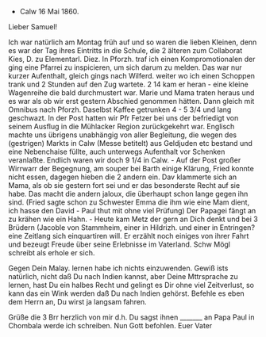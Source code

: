 + Calw 16 Mai 1860.

Lieber Samuel!

Ich war natürlich am Montag früh auf und so waren die lieben Kleinen, denn es war der Tag ihres Eintritts in die Schule, die 2 älteren zum Collaborat Kies, D. zu Elementarl. Diez. In Pforzh. traf ich einen Kompromotionalen der ging eine Pfarrei zu inspicieren, um sich darum zu melden. Das war nur kurzer Aufenthalt, gleich gings nach Wilferd. weiter wo ich einen Schoppen trank und 2 Stunden auf den Zug wartete. 2 14 kam er heran - eine kleine Wagenreihe die bald durchmustert war. Marie und Mama traten heraus und es war als ob wir erst gestern Abschied genommen hätten. Dann gleich mit Omnibus nach Pforzh. Daselbst Kaffee getrunken 4 - 5 3/4 und lang geschwazt. In der Post hatten wir Pfr Fetzer bei uns der befriedigt von seinem Ausflug in die Mühlacker Region zurückgekehrt war. Englisch machte uns übrigens unabhängig von aller Begleitung, die wegen des (gestrigen) Markts in Calw (Messe betitelt) aus Geldjuden etc bestand und eine Nebenchaise füllte, auch unterwegs Aufenthalt vor Schenken veranlaßte. Endlich waren wir doch 9 1/4 in Calw. - Auf der Post großer Wirrwarr der Begegnung, am souper bei Barth einige Klärung, Fried konnte nicht essen, dagegen hieben die 2 andern ein. Dav klammerte sich an Mama, als ob sie gestern fort sei und er das besonderste Recht auf sie habe. Das macht die andern jaloux, die überhaupt schon lange gegen ihn sind. (Fried sagte schon zu Schwester Emma die ihm wie eine Mam dient, ich hasse den David - Paul thut mit ohne viel Prüfung) Der Papagei fängt an zu krähen wie ein Hahn. - Heute kam Metz der gern an Dich denkt und bei 3 Brüdern (Jacoble von Stammheim, einer in Hildrizh. und einer in Entringen? eine Zeitlang sich einquartiren will. Er erzählt noch einiges von ihrer Fahrt und bezeugt Freude über seine Erlebnisse im Vaterland. Schw Mögl schreibt als erhole er sich.

Gegen Dein Malay. lernen habe ich nichts einzuwenden. Gewiß ists natürlich, nicht daß Du nach Indien kannst, aber Deine Mttrsprache zu lernen, hast Du ein halbes Recht und gelingt es Dir ohne viel Zeitverlust, so kann das ein Wink werden daß Du nach Indien gehörst. Befehle es eben dem Herrn an, Du wirst ja langsam fahren.

Grüße die 3 Brr herzlich von mir d.h. Du sagst ihnen _______ an Papa Paul in Chombala werde ich schreiben. Nun Gott befohlen.
 Euer Vater
